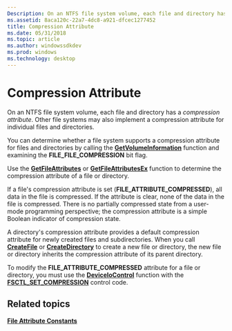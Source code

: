 ```yaml
---
Description: On an NTFS file system volume, each file and directory has a compression attribute.
ms.assetid: 8aca120c-22a7-4dc8-a921-dfcec1277452
title: Compression Attribute
ms.date: 05/31/2018
ms.topic: article
ms.author: windowssdkdev
ms.prod: windows
ms.technology: desktop
---
```


# Compression Attribute

On an NTFS file system volume, each file and directory has a *compression attribute*. Other file systems may also implement a compression attribute for individual files and directories.

You can determine whether a file system supports a compression attribute for files and directories by calling the [**GetVolumeInformation**](/windows/win32/FileAPI/nf-fileapi-getvolumeinformationa?branch=master) function and examining the **FILE\_FILE\_COMPRESSION** bit flag.

Use the [**GetFileAttributes**](/windows/win32/FileAPI/nf-fileapi-getfileattributesa?branch=master) or [**GetFileAttributesEx**](/windows/win32/FileAPI/nf-fileapi-getfileattributesexa?branch=master) function to determine the compression attribute of a file or directory.

If a file's compression attribute is set (**FILE\_ATTRIBUTE\_COMPRESSED**), all data in the file is compressed. If the attribute is clear, none of the data in the file is compressed. There is no partially compressed state from a user-mode programming perspective; the compression attribute is a simple Boolean indicator of compression state.

A directory's compression attribute provides a default compression attribute for newly created files and subdirectories. When you call [**CreateFile**](/windows/win32/FileAPI/nf-fileapi-createfilea?branch=master) or [**CreateDirectory**](/windows/win32/FileAPI/nf-fileapi-createdirectorya?branch=master) to create a new file or directory, the new file or directory inherits the compression attribute of its parent directory.

To modify the **FILE\_ATTRIBUTE\_COMPRESSED** attribute for a file or directory, you must use the [**DeviceIoControl**](https://msdn.microsoft.com/library/windows/desktop/aa363216) function with the [**FSCTL\_SET\_COMPRESSION**](/windows/win32/WinIoCtl/?branch=master) control code.

## Related topics

<dl> <dt>

[**File Attribute Constants**](file-attribute-constants.md)
</dt> </dl>

 

 



